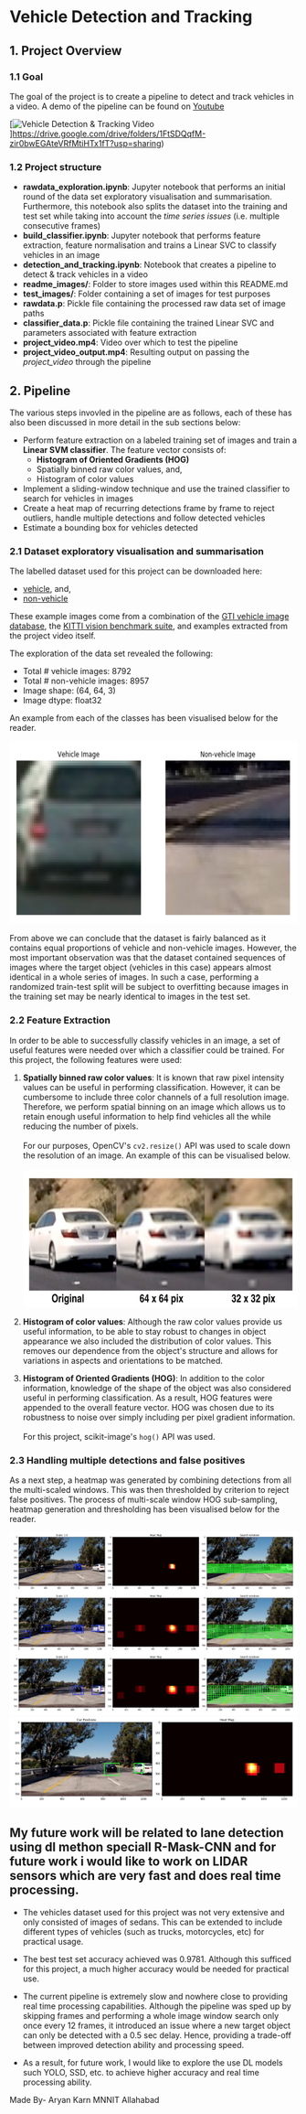 # Vehicle Detection and Tracking

## 1. Project Overview

### 1.1 Goal 

The goal of the project is to create a pipeline to detect and track vehicles in a video. A demo of the pipeline can be found on [Youtube](https://youtu.be/Uvac_LIkh9s)

[![Vehicle Detection & Tracking Video](https://img.youtube.com/vi/Uvac_LIkh9s/0.jpg)]https://drive.google.com/drive/folders/1FtSDQqfM-zir0bwEGAteVRfMtiHTx1fT?usp=sharing)

### 1.2 Project structure

* **rawdata_exploration.ipynb**: Jupyter notebook that performs an initial round of the data set exploratory visualisation and summarisation. Furthermore, this notebook also splits the dataset into the training and test set while taking into account the *time series issues* (i.e. multiple consecutive frames)  
* **build_classifier.ipynb**: Jupyter notebook that performs feature extraction, feature normalisation and trains a Linear SVC to classify vehicles in an image
* **detection_and_tracking.ipynb**: Notebook that creates a pipeline to detect & track vehicles in a video
* **readme_images/**: Folder to store images used within this README.md
* **test_images/**: Folder containing a set of images for test purposes
* **rawdata.p**: Pickle file containing the processed raw data set of image paths
* **classifier_data.p**: Pickle file containing the trained Linear SVC and parameters associated with feature extraction
* **project_video.mp4**: Video over which to test the pipeline
* **project_video_output.mp4**: Resulting output on passing the *project_video* through the pipeline

## 2. Pipeline

The various steps invovled in the pipeline are as follows, each of these has also been discussed in more detail in the sub sections below:

* Perform feature extraction on a labeled training set of images and train a **Linear SVM classifier**. The feature vector consists of: 
  * **Histogram of Oriented Gradients (HOG)** 
  * Spatially binned raw color values, and,
  * Histogram of color values
* Implement a sliding-window technique and use the trained classifier to search for vehicles in images
* Create a heat map of recurring detections frame by frame to reject outliers, handle multiple detections and follow detected vehicles
* Estimate a bounding box for vehicles detected


### 2.1 Dataset exploratory visualisation and summarisation

The labelled dataset used for this project can be downloaded here:
* [vehicle](https://s3.amazonaws.com/udacity-sdc/Vehicle_Tracking/vehicles.zip), and, 
* [non-vehicle](https://s3.amazonaws.com/udacity-sdc/Vehicle_Tracking/non-vehicles.zip)

These example images come from a combination of the [GTI vehicle image database](http://www.gti.ssr.upm.es/data/Vehicle_database.html), the [KITTI vision benchmark suite](http://www.cvlibs.net/datasets/kitti/), and examples extracted from the project video itself.

The exploration of the data set revealed the following:

* Total # vehicle images: 8792
* Total # non-vehicle images: 8957
* Image shape: (64, 64, 3)
* Image dtype: float32

An example from each of the classes has been visualised below for the reader.

<img src="./readme_images/pipe1.png" alt="Pipeline step 2.1" height=320/>

From above we can conclude that the dataset is fairly balanced as it contains equal proportions of vehicle and non-vehicle images. However, the most important observation was that the dataset contained sequences of images where the target object (vehicles in this case) appears almost identical in a whole series of images. In such a case, performing a randomized train-test split will be subject to overfitting because images in the training set may be nearly identical to images in the test set.

### 2.2 Feature Extraction

In order to be able to successfully classify vehicles in an image, a set of useful features were needed over which a classifier could be trained. For this project, the following features were used:

1. **Spatially binned raw color values**: It is known that raw pixel intensity values can be useful in performing classification. However, it can be cumbersome to include three color channels of a full resolution image. Therefore, we perform spatial binning on an image which allows us to retain enough useful information to help find vehicles all the while reducing the number of pixels. <br/> <br />For our purposes, OpenCV's ```cv2.resize()``` API was used to scale down the resolution of an image. An example of this can be visualised below. <br/><br/><img src="./readme_images/pipe2.png" alt="Pipeline step 2.2" height=240/>


2. **Histogram of color values**: Although the raw color values provide us useful information, to be able to stay robust to changes in object appearance we also included the distribution of color values. This removes our dependence from the object's structure and allows for variations in aspects and orientations to be matched.

3. **Histogram of Oriented Gradients (HOG)**: In addition to the color information, knowledge of the shape of the object was also considered useful in performing classification. As a result, HOG features were appended to the overall feature vector. HOG was chosen due to its robustness to noise over simply including per pixel gradient information. <br/><br/> For this project, scikit-image's ```hog()``` API was used.

### 2.3 Handling multiple detections and false positives

As a next step, a heatmap was generated by combining detections from all the multi-scaled windows. This was then thresholded by criterion to reject false positives. The process of multi-scale window HOG sub-sampling, heatmap generation and thresholding has been visualised below for the reader.

<img src="./readme_images/pipe4.png" alt="Pipeline step 2.5" />
<img src="./readme_images/pipe5.png" alt="Pipeline step 2.5" />

## My future work will be related to lane detection using dl methon speciall R-Mask-CNN and for future work i would like to work  on LIDAR sensors which are very fast and does real time processing. 

* The vehicles dataset used for this project was not very extensive and only consisted of images of sedans. This can be extended to include different types of vehicles (such as trucks, motorcycles, etc) for practical usage.

* The best test set accuracy achieved was 0.9781. Although this sufficed for this project, a much higher accuracy would be needed for practical use. 

* The current pipeline is extremely slow and nowhere close to providing real time processing capabilities. Although the pipeline was sped up by skipping frames and performing a whole image window search only once every 12 frames, it introduced an issue where a new target object can only be detected with a 0.5 sec delay. Hence, providing a trade-off between improved detection ability and processing speed.

* As a result, for future work, I would like to explore the use DL models such YOLO, SSD, etc. to achieve higher accuracy and real time processing ability.

Made By- Aryan Karn 
MNNIT Allahabad

